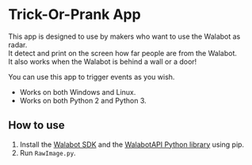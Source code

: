# Trick-Or-Prank App

This app is designed to use by makers who want to use the Walabot as radar.  
It detect and print on the screen how far people are from the Walabot.  
It also works when the Walabot is behind a wall or a door!

You can use this app to trigger events as you wish.
* Works on both Windows and Linux.
* Works on both Python 2 and Python 3.

## How to use

1. Install the [Walabot SDK](http://walabot.com/getting-started) and the [WalabotAPI Python library](https://github.com/Walabot-Projects/Walabot-HelloWalabot#how-to-use) using pip.
2. Run `RawImage.py`.
